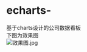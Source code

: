 # echarts-
基于charts设计的公司数据看板  
下图为效果图  
![效果图.jpg](https://i.loli.net/2021/06/28/2I1wuNPXAizYMbc.png)
